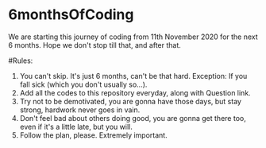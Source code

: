 # 6monthsOfCoding
We are starting this journey of coding from 11th November 2020 for the next 6 months. Hope we don't stop till that, and after that.

#Rules:
1. You can't skip. It's just 6 months, can't be that hard. Exception: If you fall sick (which you don't usually so...).
2. Add all the codes to this repository everyday, along with Question link.
3. Try not to be demotivated, you are gonna have those days, but stay strong, hardwork never goes in vain.
4. Don't feel bad about others doing good, you are gonna get there too, even if it's a little late, but you will. 
5. Follow the plan, please. Extremely important.
